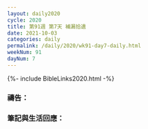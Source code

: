 ```yaml
---
layout: daily2020
cycle: 2020
title: 第91週 第7天 補漏拾遺
date: 2021-10-03
categories: daily
permalink: /daily/2020/wk91-day7-daily.html
weekNum: 91
dayNum: 7
---
```


{%- include BibleLinks2020.html -%}

### 禱告：

### 筆記與生活回應：
